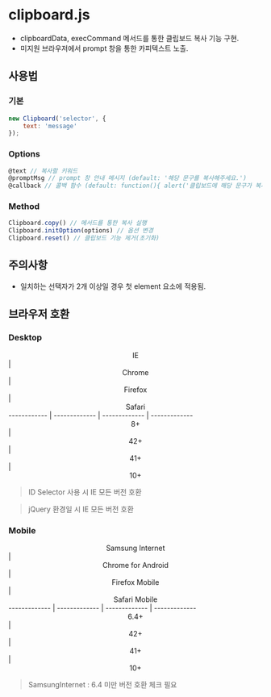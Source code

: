 # clipboard.js
- clipboardData, execCommand 메서드를 통한 클립보드 복사 기능 구현.
- 미지원 브라우저에서 prompt 창을 통한 카피텍스트 노출.

## 사용법

### 기본

```javascript
new Clipboard('selector', {
    text: 'message'
});
```

### Options

```javascript
@text // 복사할 키워드    
@promptMsg // prompt 창 안내 메시지 (default: '해당 문구를 복사해주세요.')    
@callback // 콜백 함수 (default: function(){ alert('클립보드에 해당 문구가 복사되었습니다.')} )
```

### Method

```javascript
Clipboard.copy() // 메서드를 통한 복사 실행
Clipboard.initOption(options) // 옵션 변경    
Clipboard.reset() // 클립보드 기능 제거(초기화)
```

## 주의사항
- 일치하는 선택자가 2개 이상일 경우 첫 element 요소에 적용됨.

## 브라우저 호환
### Desktop
  <center>IE</center> |  <center>Chrome</center> |  <center>Firefox</center> | <center>Safari</center>
------------ | ------------- | ------------- | -------------
 <center>8+</center> | <center>42+</center> | <center>41+</center> | <center>10+</center>

> ID Selector 사용 시 IE 모든 버전 호환

> jQuery 환경일 시 IE 모든 버전 호환

### Mobile
  <center>Samsung Internet</center> |  <center>Chrome for Android</center> |  <center>Firefox Mobile</center> | <center>Safari Mobile</center>
------------- | ------------- | ------------- | -------------
 <center>6.4+</center> | <center>42+</center> | <center>41+</center> | <center>10+</center>


> SamsungInternet : 6.4 미만 버전 호환 체크 필요